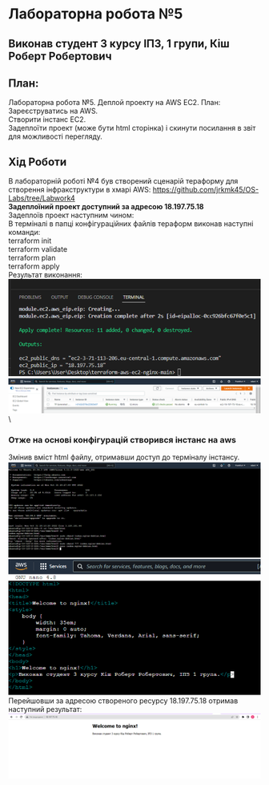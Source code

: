 # Лабораторна робота №5
## Виконав студент 3 курсу ІПЗ, 1 групи, Кіш Роберт Робертович

## План:
Лабораторна робота №5. Деплой проекту на AWS EC2.
План:\
Зареєструватись на AWS. \
Створити інстанс EC2.\
Задеплоїти проект (може бути  html сторінка) і скинути посилання в звіт для можливості перегляду.


## Хід Роботи
В лабораторній роботі №4 був створений сценарій тераформу для створення інфракструктури в хмарі AWS: https://github.com/jrkmk45/OS-Labs/tree/Labwork4 <br>
**Задеплоїний проект доступний за адресою 18.197.75.18**\
Задеплоїв проект наступним чином:\
В терміналі в папці конфігураційних файлів тераформ виконав наступні команди:\
terraform init\
terraform validate\
terraform plan\
terraform apply\
Результат виконання:\
![image](./images/Screenshot_1.png)\
![image](./images/Screenshot_2.png)\
### Отже на основі конфігурацій створився інстанс на aws
Змінив вміст html файлу, отримавши доступ до терміналу інстансу.\
![image](./images/Screenshot_3.png)\
![image](./images/Screenshot_4.png)\
Перейшовши за адресою створеного ресурсу 18.197.75.18 отримав наступний результат:\
![image](./images/Screenshot_5.png)

